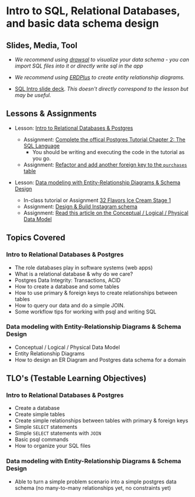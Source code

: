 # Intro to SQL, Relational Databases, and basic data schema design

## Slides, Media, Tool

- *We recommend using [drawsql](https://drawsql.app/) to visualize your data schema - you can import SQL files into it or directly write sql in the app*

- *We recommend using [ERDPlus](https://erdplus.com/) to create entity relationship diagrams.*

- [SQL Intro slide deck](https://docs.google.com/presentation/d/1_bzAJyf6sQBI2BGMhv2RbAvbCaeL3_4jbt1ZQgcFR14/edit#slide=id.g1cb07ac20c_0_0). *This doesn't directly correspond to the lesson but may be useful.*

## Lessons & Assignments

- Lesson: [Intro to Relational Databases & Postgres](./intro-relational-databases-postgres.md)
  - Assignment: [Complete the offical Postgres Tutorial Chapter 2: The SQL Language](https://www.postgresql.org/docs/16/tutorial-sql.html)
    - You should be writing and executing the code in the tutorial as you go.
  - Assignment: [Refactor and add another foreign key to the `purchases` table](https://github.com/Code-Platoon-Assignments/sql-basics-multiple-foreign-keys)

- Lesson: [Data modeling with Entity-Relationship Diagrams & Schema Design](./schema-design-entity-relationship-diagrams.md)
  - In-class tutorial or Assignment [32 Flavors Ice Cream Stage 1](https://github.com/Code-Platoon-Assignments/sql-32-flavors-1)
  - Assignment: [Design & Build Instagram schema](https://github.com/Code-Platoon-Assignments/instagram_schema)
  - Assignment: [Read this article on the Conceptual / Logical / Physical Data Model](https://www.couchbase.com/blog/conceptual-physical-logical-data-models/)

## Topics Covered

### Intro to Relational Databases & Postgres

- The role databases play in software systems (web apps)
- What is a relational database & why do we care?
- Postgres Data Integrity: Transactions, ACID
- How to create a database and some tables
- How to use primary & foreign keys to create relationships between tables
- How to query our data and do a simple JOIN.
- Some workflow tips for working with psql and writing SQL

### Data modeling with Entity-Relationship Diagrams & Schema Design

- Conceptual / Logical / Physical Data Model
- Entity Relationship Diagrams
- How to design an ER Diagram and Postgres data schema for a domain

## TLO's (Testable Learning Objectives)

### Intro to Relational Databases & Postgres

- Create a database
- Create simple tables
- Create simple relationships between tables with primary & foreign keys
- Simple `SELECT` statements
- Simple `SELECT` statements with `JOIN`
- Basic psql commands
- How to organize your SQL files

### Data modeling with Entity-Relationship Diagrams & Schema Design

- Able to turn a simple problem scenario into a simple postgres data schema (no many-to-many relationships yet, no constraints yet)
